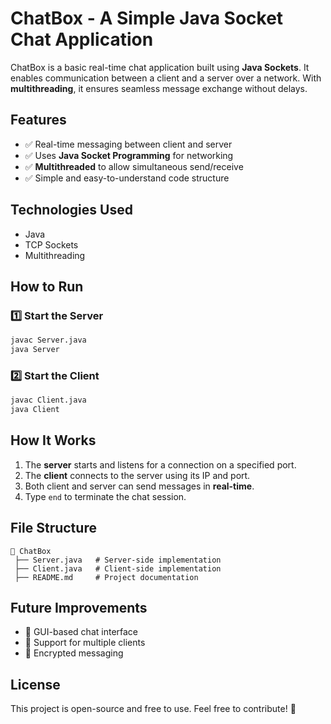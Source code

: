 # ChatBox - A Simple Java Socket Chat Application

ChatBox is a basic real-time chat application built using **Java Sockets**. It enables communication between a client and a server over a network. With **multithreading**, it ensures seamless message exchange without delays.

## Features
- ✅ Real-time messaging between client and server
- ✅ Uses **Java Socket Programming** for networking
- ✅ **Multithreaded** to allow simultaneous send/receive
- ✅ Simple and easy-to-understand code structure

## Technologies Used
- Java
- TCP Sockets
- Multithreading

## How to Run
### 1️⃣ Start the Server
```bash
javac Server.java
java Server
```

### 2️⃣ Start the Client
```bash
javac Client.java
java Client
```

## How It Works
1. The **server** starts and listens for a connection on a specified port.
2. The **client** connects to the server using its IP and port.
3. Both client and server can send messages in **real-time**.
4. Type `end` to terminate the chat session.

## File Structure
```plaintext
📂 ChatBox
 ├── Server.java   # Server-side implementation
 ├── Client.java   # Client-side implementation
 ├── README.md     # Project documentation
```

## Future Improvements
- 🔹 GUI-based chat interface
- 🔹 Support for multiple clients
- 🔹 Encrypted messaging

## License
This project is open-source and free to use. Feel free to contribute! 🚀
